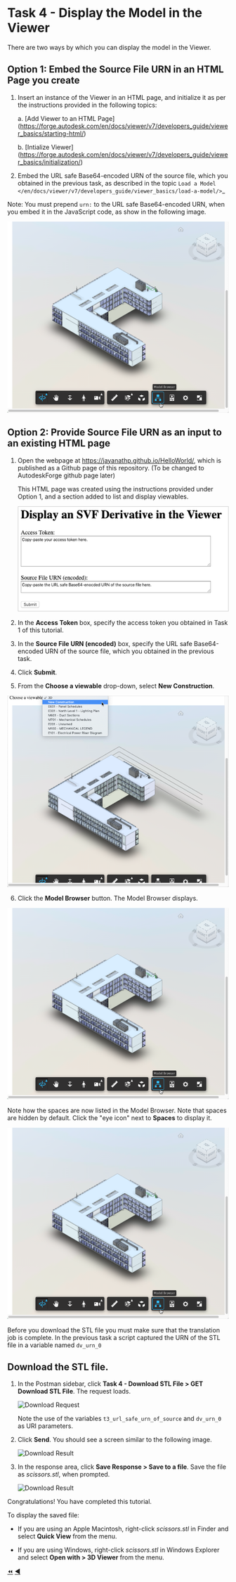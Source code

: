 # Task 4 - Display the Model in the Viewer

There are two ways by which you can display the model in the Viewer.

## Option 1: Embed the Source File URN in an HTML Page you create

1. Insert an instance of the Viewer in an HTML page, and initialize it as per the instructions provided in the following topics:

    a. [Add Viewer to an HTML Page] (https://forge.autodesk.com/en/docs/viewer/v7/developers_guide/viewer_basics/starting-html/)

    b. [Intialize Viewer] (https://forge.autodesk.com/en/docs/viewer/v7/developers_guide/viewer_basics/initialization/)

2. Embed the URL safe Base64-encoded URN of the source file, which you obtained in the previous task, as described in the topic `Load a Model </en/docs/viewer/v7/developers_guide/viewer_basics/load-a-model/>`_

Note: You must prepend ``urn:`` to the URL safe Base64-encoded URN, when you embed it in the JavaScript code, as show in the following image.

![URN in Viewer](../images/tutorial_7_select_model_browser.png "URN in Viewer")

## Option 2: Provide Source File URN as an input to an existing HTML page

1. Open the webpage at https://jayanathp.github.io/HelloWorld/, which is published as a Github page of this repository. (To be changed to AutodeskForge github page later)

    This HTML page was created using the instructions provided under Option 1, and a section added to list and display viewables.

    ![Show in Web page](../images/tutorial_4_urn_in_html_page.png "Show in Web page")

2. In the **Access Token** box, specify the access token you obtained in Task 1 of this tutorial.

3. In the **Source File URN (encoded)** box, specify the URL safe Base64-encoded URN of the source file, which you obtained in the previous task.

4. Click **Submit**.

5. From the **Choose a viewable** drop-down, select **New Construction**.

  ![Select Viewable](../images/tutorial_7_select_viewables.png "Select Viewable")

6. Click the **Model Browser** button. The Model Browser displays.

  ![Select Model Browser](../images/tutorial_7_select_model_browser.png "Select Model Browser")

  Note how the spaces are now listed in the Model Browser. Note that spaces are hidden by default. Click the "eye icon" next to **Spaces** to display it.

  ![Spaces](../images/tutorial_7_select_model_browser.png "Spaces")






Before you download the STL file you must make sure that the translation job is complete. In the previous task a script captured the URN of the STL file in a variable named `dv_urn_0`
    
## Download the STL file.

1. In the Postman sidebar, click **Task 4 - Download STL File > GET Download STL File**. The request loads.

    ![Download Request](../images/task4-download_request.png "Download Request")

    Note the use of the variables `t3_url_safe_urn_of_source` and `dv_urn_0` as URI parameters.

2. Click **Send**. You should see a screen similar to the following image.

    ![Download Result](../images/task4-download_result_1.png "Download Result")

3. In the response area, click **Save Response > Save to a file**. Save the file as *scissors.stl*, when prompted.

    ![Download Result](../images/task4-download_result_2.png "Download Result")

Congratulations! You have completed this tutorial.

To display the saved file:

- If you are using an Apple Macintosh, right-click *scissors.stl* in Finder and select **Quick View** from the menu.

- If you are using Windows, right-click *scissors.stl* in Windows Explorer and select **Open with > 3D Viewer** from the menu.

[:rewind:](../readme.md "readme.md") [:arrow_backward:](task-3.md "Previous task")
